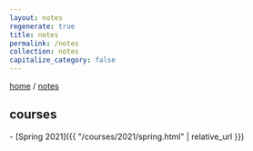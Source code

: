 ```yaml
---
layout: notes
regenerate: true
title: notes
permalink: /notes
collection: notes
capitalize_category: false
---
```


<div class="breadcrumbs">
    <a href="/">home</a>
    / <a href="/notes">notes</a>
</div>

<h2 class="lead">courses</h2>
- [Spring 2021]({{ "/courses/2021/spring.html" | relative_url }})
